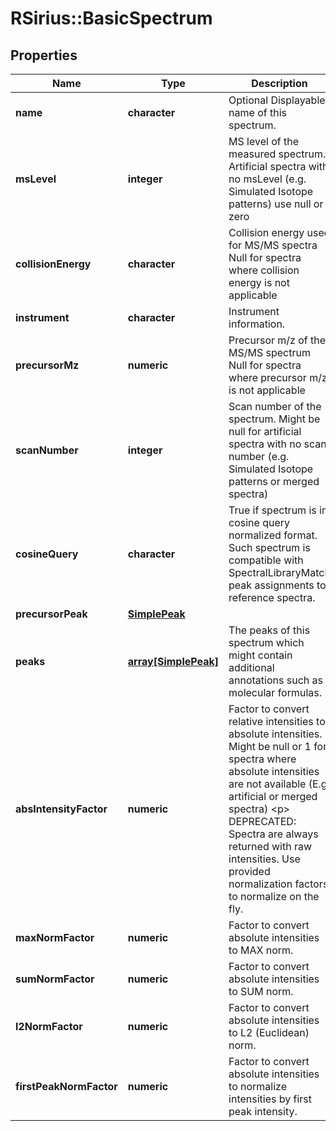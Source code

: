 # RSirius::BasicSpectrum


## Properties
Name | Type | Description | Notes
------------ | ------------- | ------------- | -------------
**name** | **character** | Optional Displayable name of this spectrum. | [optional] 
**msLevel** | **integer** | MS level of the measured spectrum.  Artificial spectra with no msLevel (e.g. Simulated Isotope patterns) use null or zero | [optional] 
**collisionEnergy** | **character** | Collision energy used for MS/MS spectra  Null for spectra where collision energy is not applicable | [optional] 
**instrument** | **character** | Instrument information. | [optional] 
**precursorMz** | **numeric** | Precursor m/z of the MS/MS spectrum  Null for spectra where precursor m/z is not applicable | [optional] 
**scanNumber** | **integer** | Scan number of the spectrum.  Might be null for artificial spectra with no scan number (e.g. Simulated Isotope patterns or merged spectra) | [optional] 
**cosineQuery** | **character** | True if spectrum is in cosine query normalized format.  Such spectrum is compatible with SpectralLibraryMatch peak assignments to reference spectra. | [default to FALSE] 
**precursorPeak** | [**SimplePeak**](SimplePeak.md) |  | [optional] 
**peaks** | [**array[SimplePeak]**](SimplePeak.md) | The peaks of this spectrum which might contain additional annotations such as molecular formulas. | 
**absIntensityFactor** | **numeric** | Factor to convert relative intensities to absolute intensities.  Might be null or 1 for spectra where absolute intensities are not available (E.g. artificial or merged spectra)  &lt;p&gt;  DEPRECATED: Spectra are always returned with raw intensities.  Use provided normalization factors to normalize on the fly. | [optional] 
**maxNormFactor** | **numeric** | Factor to convert absolute intensities to MAX norm. | [optional] 
**sumNormFactor** | **numeric** | Factor to convert absolute intensities to SUM norm. | [optional] 
**l2NormFactor** | **numeric** | Factor to convert absolute intensities to L2 (Euclidean) norm. | [optional] 
**firstPeakNormFactor** | **numeric** | Factor to convert absolute intensities to normalize intensities by first peak intensity. | [optional] 


